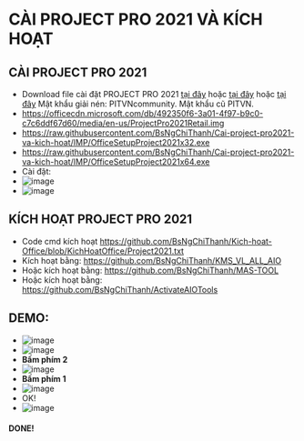 # CÀI PROJECT PRO 2021 VÀ KÍCH HOẠT #
## CÀI PROJECT PRO 2021 ##
  - Download file cài đặt PROJECT PRO 2021 [tại đây](https://officecdn.microsoft.com/db/492350f6-3a01-4f97-b9c0-c7c6ddf67d60/media/en-us/ProjectPro2021Retail.img) hoặc [tại đây](https://drive.google.com/file/d/1aNxjjCqt6QyEZQxkwbnXQ8lZ54PCc1Zi/view) hoặc [tại đây](https://bsthanh-my.sharepoint.com/:u:/g/personal/0914678254_bsthanh_onmicrosoft_com/EaKY_T6wJ2lKjVfV5ieehD8BtNlhWDTLyIGQvNzjnUmayA?e=baz7o1) Mật khẩu giải nén: PITVNcommunity. Mật khẩu cũ PITVN.
  - https://officecdn.microsoft.com/db/492350f6-3a01-4f97-b9c0-c7c6ddf67d60/media/en-us/ProjectPro2021Retail.img
  - https://raw.githubusercontent.com/BsNgChiThanh/Cai-project-pro2021-va-kich-hoat/IMP/OfficeSetupProject2021x32.exe
  - https://raw.githubusercontent.com/BsNgChiThanh/Cai-project-pro2021-va-kich-hoat/IMP/OfficeSetupProject2021x64.exe
  - Cài đặt:
  - ![image](https://github.com/BsNgChiThanh/Cai-project-pro2021-va-kich-hoat/assets/82578024/59cecb5a-323c-481a-b48c-f02b4aec6bb6)
  - ![image](https://github.com/BsNgChiThanh/Cai-project-pro2021-va-kich-hoat/assets/82578024/6d9842fb-0657-419d-8816-3c404599c443)

## KÍCH HOẠT PROJECT PRO 2021 ##
  - Code cmd kích hoạt https://github.com/BsNgChiThanh/Kich-hoat-Office/blob/KichHoatOffice/Project2021.txt
  - Kích hoạt bằng: https://github.com/BsNgChiThanh/KMS_VL_ALL_AIO
  - Hoặc kích hoạt bằng: https://github.com/BsNgChiThanh/MAS-TOOL
  - Hoặc kích hoạt bằng: https://github.com/BsNgChiThanh/ActivateAIOTools
  
## DEMO: ##
  - ![image](https://github.com/BsNgChiThanh/Cai-project-pro2021-va-kich-hoat/assets/82578024/87d44671-228e-4bb1-b783-2a27ba4e5486)
  - ![image](https://github.com/BsNgChiThanh/Cai-project-pro2021-va-kich-hoat/assets/82578024/86095507-00c4-4f24-b0af-3bb2521cc425)
  - **Bấm phím 2**
  - ![image](https://github.com/BsNgChiThanh/Cai-project-pro2021-va-kich-hoat/assets/82578024/371556b3-a10a-4967-91d5-d20a278cc366)
  - **Bấm phím 1**
  - ![image](https://github.com/BsNgChiThanh/Cai-project-pro2021-va-kich-hoat/assets/82578024/9d4b3a0c-db84-4c2d-b48c-7264fedf6ad5)
  - OK!
  - ![image](https://github.com/BsNgChiThanh/Cai-project-pro2021-va-kich-hoat/assets/82578024/f44acfcd-fb70-46ae-a64c-66659ec12216)

#### DONE! ####






